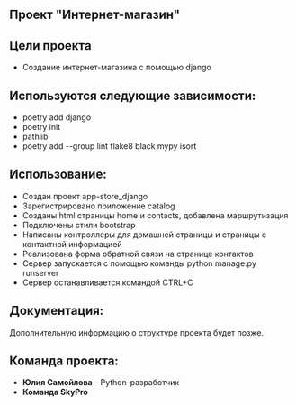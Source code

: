 ## Проект "Интернет-магазин"

## Цели проекта
+ Создание интернет-магазина с помощью django

## Используются следующие зависимости:

- poetry add django
- poetry init
- pathlib
- poetry add --group lint flake8 black mypy isort 


## Использование:
+ Создан проект app-store_django
+ Зарегистрировано приложение  catalog
+ Созданы html страницы home и contacts, добавлена маршрутизация 
+ Подключены стили bootstrap
+ Написаны контроллеры для домашней страницы и страницы с контактной информацией
+ Реализована форма обратной связи на странице контактов
+ Сервер запускается с помощью команды python manage.py runserver
+ Сервер останавливается командой CTRL+C


## Документация:
Дополнительную информацию о структуре проекта будет позже.

## Команда проекта:
+ **Юлия Самойлова** - Python-разработчик 
+ **Команда SkyPro**